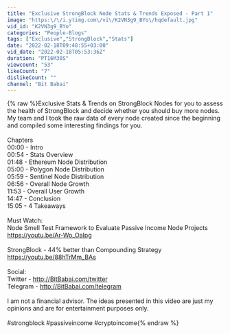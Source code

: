 ```yaml
---
title: "Exclusive StrongBlock Node Stats & Trends Exposed - Part 1"
image: "https:\/\/i.ytimg.com\/vi\/K2VN3g9_BYo\/hqdefault.jpg"
vid_id: "K2VN3g9_BYo"
categories: "People-Blogs"
tags: ["Exclusive","StrongBlock","Stats"]
date: "2022-02-18T09:48:55+03:00"
vid_date: "2022-02-18T05:53:36Z"
duration: "PT16M30S"
viewcount: "53"
likeCount: "7"
dislikeCount: ""
channel: "Bit Babai"
---
```

{% raw %}Exclusive Stats &amp; Trends on StrongBlock Nodes for you to assess the health of StrongBlock and decide whether you should buy more nodes. My team and I took the raw data of every node created since the beginning and compiled some interesting findings for you.<br /><br />Chapters<br />00:00 - Intro<br />00:54 - Stats Overview<br />01:48 - Ethereum Node Distribution<br />05:00 - Polygon Node Distribution<br />05:59 - Sentinel Node Distribution<br />06:56 - Overall Node Growth<br />11:53 - Overall User Growth<br />14:47 - Conclusion<br />15:05 - 4 Takeaways<br /><br />Must Watch:<br />Node Smell Test Framework to Evaluate Passive Income Node Projects<br /><a rel="nofollow" target="blank" href="https://youtu.be/Ar-Wo_OaIpg">https://youtu.be/Ar-Wo_OaIpg</a><br /><br />StrongBlock - 44% better than Compounding Strategy <br /><a rel="nofollow" target="blank" href="https://youtu.be/88hTrMm_BAs">https://youtu.be/88hTrMm_BAs</a><br /><br />Social:<br />Twitter - <a rel="nofollow" target="blank" href="http://BitBabai.com/twitter">http://BitBabai.com/twitter</a><br />Telegram - <a rel="nofollow" target="blank" href="http://BitBabai.com/telegram">http://BitBabai.com/telegram</a><br /><br />I am not a financial advisor. The ideas presented in this video are just my opinions and are for entertainment purposes only.<br /><br />#strongblock #passiveincome #cryptoincome{% endraw %}
